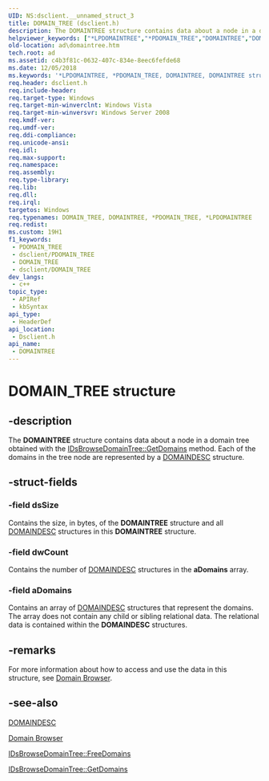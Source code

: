 ```yaml
---
UID: NS:dsclient.__unnamed_struct_3
title: DOMAIN_TREE (dsclient.h)
description: The DOMAINTREE structure contains data about a node in a domain tree obtained with the IDsBrowseDomainTree::GetDomains method. Each of the domains in the tree node are represented by a DOMAINDESC structure.
helpviewer_keywords: ["*LPDOMAINTREE","*PDOMAIN_TREE","DOMAINTREE","DOMAINTREE structure [Active Directory]","DOMAIN_TREE","DOMAIN_TREE structure [Active Directory]","LPDOMAINTREE","LPDOMAINTREE structure pointer [Active Directory]","PDOMAIN_TREE","PDOMAIN_TREE structure pointer [Active Directory]","_glines_domaintree","ad.domaintree","dsclient/DOMAINTREE","dsclient/DOMAIN_TREE","dsclient/LPDOMAINTREE","dsclient/PDOMAIN_TREE"]
old-location: ad\domaintree.htm
tech.root: ad
ms.assetid: c4b3f81c-0632-407c-834e-8eec6fefde68
ms.date: 12/05/2018
ms.keywords: '*LPDOMAINTREE, *PDOMAIN_TREE, DOMAINTREE, DOMAINTREE structure [Active Directory], DOMAIN_TREE, DOMAIN_TREE structure [Active Directory], LPDOMAINTREE, LPDOMAINTREE structure pointer [Active Directory], PDOMAIN_TREE, PDOMAIN_TREE structure pointer [Active Directory], _glines_domaintree, ad.domaintree, dsclient/DOMAINTREE, dsclient/DOMAIN_TREE, dsclient/LPDOMAINTREE, dsclient/PDOMAIN_TREE'
req.header: dsclient.h
req.include-header: 
req.target-type: Windows
req.target-min-winverclnt: Windows Vista
req.target-min-winversvr: Windows Server 2008
req.kmdf-ver: 
req.umdf-ver: 
req.ddi-compliance: 
req.unicode-ansi: 
req.idl: 
req.max-support: 
req.namespace: 
req.assembly: 
req.type-library: 
req.lib: 
req.dll: 
req.irql: 
targetos: Windows
req.typenames: DOMAIN_TREE, DOMAINTREE, *PDOMAIN_TREE, *LPDOMAINTREE
req.redist: 
ms.custom: 19H1
f1_keywords:
 - PDOMAIN_TREE
 - dsclient/PDOMAIN_TREE
 - DOMAIN_TREE
 - dsclient/DOMAIN_TREE
dev_langs:
 - c++
topic_type:
 - APIRef
 - kbSyntax
api_type:
 - HeaderDef
api_location:
 - Dsclient.h
api_name:
 - DOMAINTREE
---
```


# DOMAIN_TREE structure


## -description

The <b>DOMAINTREE</b> structure contains  data about a node in a domain tree obtained with the <a href="https://docs.microsoft.com/windows/desktop/api/dsclient/nf-dsclient-idsbrowsedomaintree-getdomains">IDsBrowseDomainTree::GetDomains</a> method. Each of the domains in the tree  node are represented by a 
<a href="https://docs.microsoft.com/windows/desktop/api/dsclient/ns-dsclient-domaindesc">DOMAINDESC</a> structure.

## -struct-fields

### -field dsSize

Contains the size, in bytes, of the <b>DOMAINTREE</b> structure and all <a href="https://docs.microsoft.com/windows/desktop/api/dsclient/ns-dsclient-domaindesc">DOMAINDESC</a> structures in this <b>DOMAINTREE</b> structure.

### -field dwCount

Contains the number of  <a href="https://docs.microsoft.com/windows/desktop/api/dsclient/ns-dsclient-domaindesc">DOMAINDESC</a> structures in the <b>aDomains</b> array.

### -field aDomains

Contains an array of <a href="https://docs.microsoft.com/windows/desktop/api/dsclient/ns-dsclient-domaindesc">DOMAINDESC</a> structures that represent the domains. The array does not contain any child or sibling relational data. The relational data is contained within the <b>DOMAINDESC</b> structures.

## -remarks

For more information about how to access and use the data in this structure, see <a href="https://docs.microsoft.com/windows/desktop/AD/domain-browser">Domain Browser</a>.

## -see-also

<a href="https://docs.microsoft.com/windows/desktop/api/dsclient/ns-dsclient-domaindesc">DOMAINDESC</a>



<a href="https://docs.microsoft.com/windows/desktop/AD/domain-browser">Domain Browser</a>



<a href="https://docs.microsoft.com/windows/desktop/api/dsclient/nf-dsclient-idsbrowsedomaintree-freedomains">IDsBrowseDomainTree::FreeDomains</a>



<a href="https://docs.microsoft.com/windows/desktop/api/dsclient/nf-dsclient-idsbrowsedomaintree-getdomains">IDsBrowseDomainTree::GetDomains</a>

